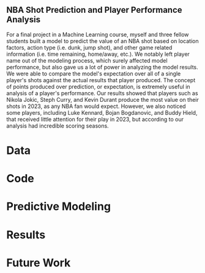 ## NBA Shot Prediction and Player Performance Analysis
For a final project in a Machine Learning course, myself and three fellow students built a model to predict the value of an NBA shot based on location factors, action type (i.e. dunk, jump shot), and other game related information (i.e. time remaining, home/away, etc.). We notably left player name out of the modeling process, which surely affected model performance, but also gave us a lot of power in analyzing the model results. We were able to compare the model's expectation over all of a single player's shots against the actual results that player produced. The concept of points produced over prediction, or expectation, is extremely useful in analysis of a player's performance. Our results showed that players such as Nikola Jokic, Steph Curry, and Kevin Durant produce the most value on their shots in 2023, as any NBA fan would expect. However, we also noticed some players, including Luke Kennard, Bojan Bogdanovic, and Buddy Hield, that received little attention for their play in 2023, but according to our analysis had incredible scoring seasons.

# Data

# Code

# Predictive Modeling

# Results

# Future Work
